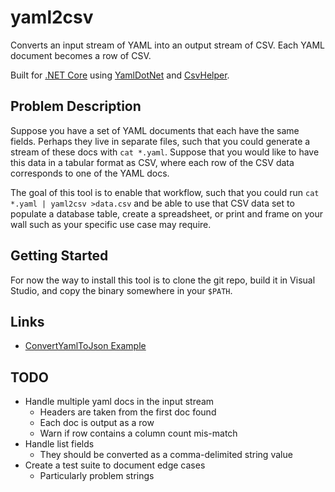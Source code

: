 # yaml2csv

Converts an input stream of YAML into an output stream of CSV. Each YAML document becomes a row of CSV.

Built for [.NET Core](https://dotnet.github.io/) using [YamlDotNet](https://github.com/aaubry/YamlDotNet) and [CsvHelper](https://joshclose.github.io/CsvHelper/).

## Problem Description

Suppose you have a set of YAML documents that each have the same fields. Perhaps they live in separate files, such that you could generate a stream of these docs with `cat *.yaml`. Suppose that you would like to have this data in a tabular format as CSV, where each row of the CSV data corresponds to one of the YAML docs.

The goal of this tool is to enable that workflow, such that you could run `cat *.yaml | yaml2csv >data.csv` and be able to use that CSV data set to populate a database table, create a spreadsheet, or print and frame on your wall such as your specific use case may require.

## Getting Started

For now the way to install this tool is to clone the git repo, build it in Visual Studio, and copy the binary somewhere in your `$PATH`.

## Links

* [ConvertYamlToJson Example](https://github.com/aaubry/YamlDotNet/wiki/Samples.ConvertYamlToJson)

## TODO

* Handle multiple yaml docs in the input stream
    * Headers are taken from the first doc found
    * Each doc is output as a row
    * Warn if row contains a column count mis-match
* Handle list fields
    * They should be converted as a comma-delimited string value
* Create a test suite to document edge cases
    * Particularly problem strings
